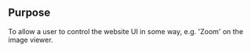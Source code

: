 ## Purpose
To allow a user to control the website UI in some way, e.g. 'Zoom' on the image viewer.

